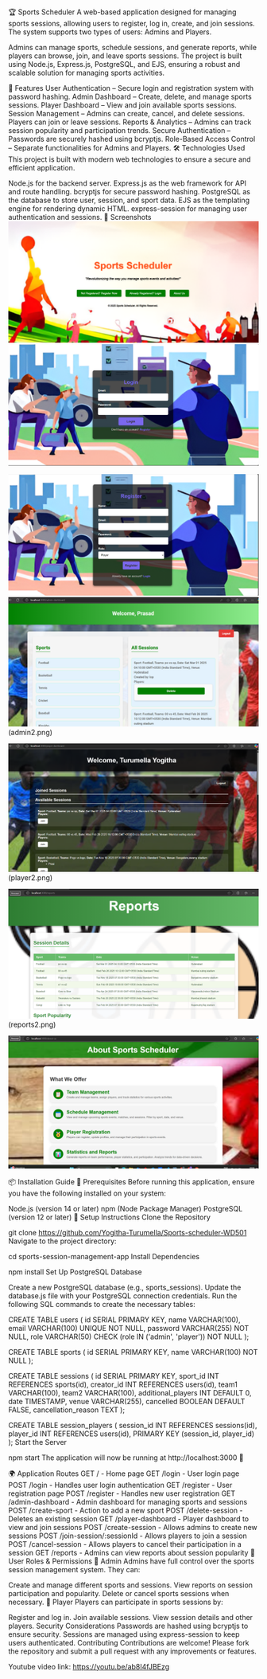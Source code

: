 🏆 Sports Scheduler
A web-based application designed for managing sports sessions, allowing users to register, log in, create, and join sessions. The system supports two types of users: Admins and Players.

Admins can manage sports, schedule sessions, and generate reports, while players can browse, join, and leave sports sessions. The project is built using Node.js, Express.js, PostgreSQL, and EJS, ensuring a robust and scalable solution for managing sports activities.

📌 Features
User Authentication – Secure login and registration system with password hashing.
Admin Dashboard – Create, delete, and manage sports sessions.
Player Dashboard – View and join available sports sessions.
Session Management – Admins can create, cancel, and delete sessions. Players can join or leave sessions.
Reports & Analytics – Admins can track session popularity and participation trends.
Secure Authentication – Passwords are securely hashed using bcryptjs.
Role-Based Access Control – Separate functionalities for Admins and Players.
🛠️ Technologies Used
This project is built with modern web technologies to ensure a secure and efficient application.

Node.js for the backend server.
Express.js as the web framework for API and route handling.
bcryptjs for secure password hashing.
PostgreSQL as the database to store user, session, and sport data.
EJS as the templating engine for rendering dynamic HTML.
express-session for managing user authentication and sessions.
📸 Screenshots
![Home Page](home.png)
![Login](login.png)

![Register](register.png)
![Admin Dashboard](admin1.png)(admin2.png)

![Player Dashboard](player1.png)(player2.png)

![Reports](reports.png)(reports2.png)

![aboutus](aboutus.png)

📦 Installation Guide
🔹 Prerequisites
Before running this application, ensure you have the following installed on your system:

Node.js (version 14 or later)
npm (Node Package Manager)
PostgreSQL (version 12 or later)
🔹 Setup Instructions
Clone the Repository

git clone https://github.com/Yogitha-Turumella/Sports-scheduler-WD501
Navigate to the project directory:

cd sports-session-management-app
Install Dependencies

npm install
Set Up PostgreSQL Database

Create a new PostgreSQL database (e.g., sports_sessions).
Update the database.js file with your PostgreSQL connection credentials.
Run the following SQL commands to create the necessary tables:

CREATE TABLE users (
id SERIAL PRIMARY KEY,
name VARCHAR(100),
email VARCHAR(100) UNIQUE NOT NULL,
password VARCHAR(255) NOT NULL,
role VARCHAR(50) CHECK (role IN ('admin', 'player')) NOT NULL
);

CREATE TABLE sports (
id SERIAL PRIMARY KEY,
name VARCHAR(100) NOT NULL
);

CREATE TABLE sessions (
id SERIAL PRIMARY KEY,
sport_id INT REFERENCES sports(id),
creator_id INT REFERENCES users(id),
team1 VARCHAR(100),
team2 VARCHAR(100),
additional_players INT DEFAULT 0,
date TIMESTAMP,
venue VARCHAR(255),
cancelled BOOLEAN DEFAULT FALSE,
cancellation_reason TEXT
);

CREATE TABLE session_players (
session_id INT REFERENCES sessions(id),
player_id INT REFERENCES users(id),
PRIMARY KEY (session_id, player_id)
);
Start the Server

npm start
The application will now be running at http://localhost:3000 🎉

🌍 Application Routes
GET / - Home page
GET /login - User login page
POST /login - Handles user login authentication
GET /register - User registration page
POST /register - Handles new user registration
GET /admin-dashboard - Admin dashboard for managing sports and sessions
POST /create-sport - Action to add a new sport
POST /delete-session - Deletes an existing session
GET /player-dashboard - Player dashboard to view and join sessions
POST /create-session - Allows admins to create new sessions
POST /join-session/:sessionId - Allows players to join a session
POST /cancel-session - Allows players to cancel their participation in a session
GET /reports - Admins can view reports about session popularity
👥 User Roles & Permissions
👑 Admin
Admins have full control over the sports session management system. They can:

Create and manage different sports and sessions.
View reports on session participation and popularity.
Delete or cancel sports sessions when necessary.
🏅 Player
Players can participate in sports sessions by:

Register and log in.
Join available sessions.
View session details and other players.
Security Considerations
Passwords are hashed using bcryptjs to ensure security.
Sessions are managed using express-session to keep users authenticated.
Contributing
Contributions are welcome! Please fork the repository and submit a pull request with any improvements or features.

Youtube video link: https://youtu.be/ab8I4fJBEzg
